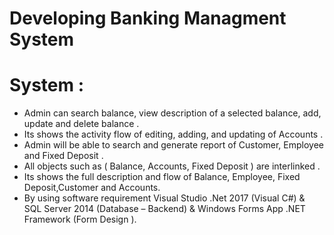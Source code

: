 # Developing Banking Managment System

# System :
- Admin can search balance, view description of a selected balance, add, update and delete balance .
- Its shows the activity flow of editing, adding, and updating of Accounts .
- Admin will be able to search and generate report of Customer, Employee and Fixed Deposit .
- All objects such as ( Balance, Accounts, Fixed Deposit ) are interlinked .
- Its shows the full description and flow of Balance, Employee, Fixed Deposit,Customer and Accounts.
- By using software requirement Visual Studio .Net 2017 (Visual C#) & SQL Server 2014
  (Database – Backend) &  Windows Forms App .NET Framework (Form Design ).
